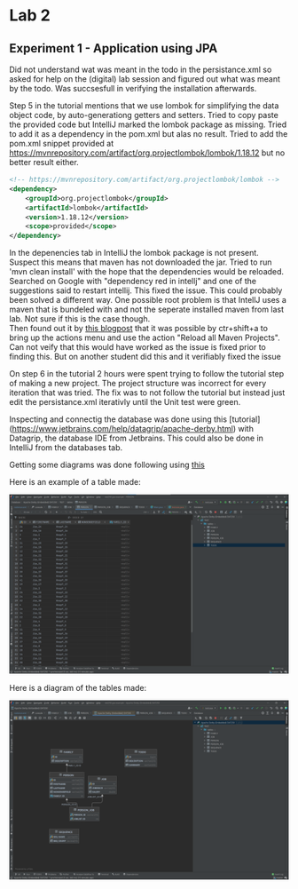 
# Lab 2
## Experiment 1 - Application using JPA

Did not understand wat was meant in the todo in the persistance.xml so asked for help on the (digital) lab session and figured out what was meant by the todo. Was succsesfull in verifying the installation afterwards. 

Step 5 in the tutorial mentions that we use lombok for simplifying the data object code, by auto-generationg getters and setters. Tried to copy paste the provided code but IntelliJ marked the lombok package as missing.
Tried to add it as a dependency in the pom.xml but alas no result.
Tried to add the pom.xml snippet provided at https://mvnrepository.com/artifact/org.projectlombok/lombok/1.18.12 but no better result either. 
``` xml
<!-- https://mvnrepository.com/artifact/org.projectlombok/lombok -->
<dependency>
    <groupId>org.projectlombok</groupId>
    <artifactId>lombok</artifactId>
    <version>1.18.12</version>
    <scope>provided</scope>
</dependency>
```

In the depenencies tab in IntelliJ the lombok package is not present. Suspect this means that maven has not downloaded the jar.
Tried to run 'mvn clean install' with the hope that the dependencies would be reloaded.
Searched on Google with "dependency red in intellj" and one of the suggestions said to restart intellij. This fixed the issue. 
This could probably been solved a different way. One possible root problem is that IntellJ uses a maven that is bundeled with and not the seperate installed maven from last lab. Not sure if this is the case though.  
Then found out it by [this blogpost](https://stackoverflow.com/questions/9980869/force-intellij-idea-to-reread-all-maven-dependencies) that it was possible by ctr+shift+a to bring up the actions menu and use the action "Reload all Maven Projects". Can not veify that this would have worked as the issue is fixed prior to finding this. But on another student did this and it verifiably fixed the issue

On step 6 in the tutorial 2 hours were spent trying to follow the tutorial step of making a new project. The project structure was incorrect for every iteration that was tried. 
The fix was to not follow the tutorial but instead just edit the persistance.xml iterativly until the Unit test were green.

Inspecting and connectig the database was done using this [tutorial] (https://www.jetbrains.com/help/datagrip/apache-derby.html) with Datagrip, the database IDE from Jetbrains.
This could also be done in IntelliJ from the databases tab.

Getting some diagrams was done following using [this](https://www.jetbrains.com/help/datagrip/creating-diagrams.html)

Here is an example of a table made:

![Table example](/db_tables_example.png)


Here is a diagram of the tables made:

![Diagram of tables made](/db_tables.png)


